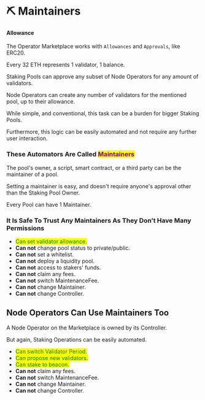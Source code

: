# ⛏ Maintainers

#### Allowance

The Operator Marketplace works with `Allowances` and `Approvals`, like ERC20.

Every 32 ETH represents 1 validator, 1 balance.

Staking Pools can approve any subset of Node Operators for any amount of validators.

Node Operators can create any number of validators for the mentioned pool, up to their allowance.

While simple, and conventional, this task can be a burden for bigger Staking Pools.

Furthermore, this logic can be easily automated and not require any further user interaction.

### These Automators Are Called <mark style="color:purple;">Maintainers</mark>

The pool's owner, a script, smart contract, or a third party can be the maintainer of a pool.

Setting a maintainer is easy, and doesn't require anyone's approval other than the Staking Pool Owner.

Every Pool can have 1 Maintainer.

### It Is Safe To Trust Any Maintainers As They Don’t Have Many Permissions

* <mark style="color:green;">Can set validator allowance.</mark>
* **Can not** change pool status to private/public.
* **Can not** set a whitelist.
* **Can not** deploy a liquidity pool.
* **Can not** access to stakers' funds.
* **Can not** claim any fees.
* **Can not** switch MaintenanceFee.
* **Can not** change Maintainer.
* **Can not** change Controller.

## Node Operators Can Use Maintainers Too

A Node Operator on the Marketplace is owned by its Controller.&#x20;

But again, Staking Operations can be easily automated.

* <mark style="color:green;">Can switch Validator Period.</mark>
* <mark style="color:green;">Can propose new validators.</mark>
* <mark style="color:green;">Can stake to beacon.</mark>
* **Can not** claim any fees.
* **Can not** switch MaintenanceFee.
* **Can not** change Maintainer.
* **Can not** change Controller.
